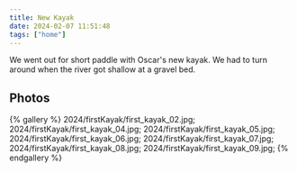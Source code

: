 ```yaml
---
title: New Kayak
date: 2024-02-07 11:51:48
tags: ["home"]
---
```


We went out for short paddle with Oscar's new kayak. We had to turn around when the river got shallow at a gravel bed.

## Photos

{% gallery %}
2024/firstKayak/first_kayak_02.jpg;
2024/firstKayak/first_kayak_04.jpg;
2024/firstKayak/first_kayak_05.jpg;
2024/firstKayak/first_kayak_06.jpg;
2024/firstKayak/first_kayak_07.jpg;
2024/firstKayak/first_kayak_08.jpg;
2024/firstKayak/first_kayak_09.jpg;
{% endgallery %}
